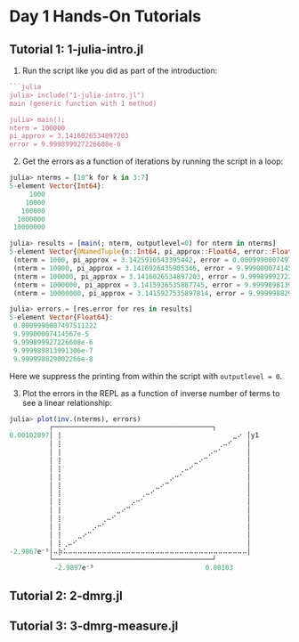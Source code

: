 # Day 1 Hands-On Tutorials

## Tutorial 1: 1-julia-intro.jl

1. Run the script like you did as part of the introduction:
```julia
```julia
julia> include("1-julia-intro.jl")
main (generic function with 1 method)

julia> main();
nterm = 100000
pi_approx = 3.1416026534897203
error = 9.999899927226608e-6

```

2. Get the errors as a function of iterations by running the script in a loop:
```julia
julia> nterms = [10^k for k in 3:7]
5-element Vector{Int64}:
     1000
    10000
   100000
  1000000
 10000000

julia> results = [main(; nterm, outputlevel=0) for nterm in nterms]
5-element Vector{@NamedTuple{n::Int64, pi_approx::Float64, error::Float64}}:
 (nterm = 1000, pi_approx = 3.1425916543395442, error = 0.0009990007497511222)
 (nterm = 10000, pi_approx = 3.1416926435905346, error = 9.99900007414567e-5)
 (nterm = 100000, pi_approx = 3.1416026534897203, error = 9.999899927226608e-6)
 (nterm = 1000000, pi_approx = 3.1415936535887745, error = 9.999989813991306e-7)
 (nterm = 10000000, pi_approx = 3.1415927535897814, error = 9.999998829002266e-8)

julia> errors = [res.error for res in results]
5-element Vector{Float64}:
 0.0009990007497511222
 9.99900007414567e-5
 9.999899927226608e-6
 9.999989813991306e-7
 9.999998829002266e-8

```
Here we suppress the printing from within the script with `outputlevel = 0`. 

3. Plot the errors in the REPL as a function of inverse number of terms to see a linear relationship:
```julia
julia> plot(inv.(nterms), errors)
          ┌────────────────────────────────────────┐  
0.00102897│⠀⡇⠀⠀⠀⠀⠀⠀⠀⠀⠀⠀⠀⠀⠀⠀⠀⠀⠀⠀⠀⠀⠀⠀⠀⠀⠀⠀⠀⠀⠀⠀⠀⠀⠀⠀⠀⣀⠔⠀│y1
          │⠀⡇⠀⠀⠀⠀⠀⠀⠀⠀⠀⠀⠀⠀⠀⠀⠀⠀⠀⠀⠀⠀⠀⠀⠀⠀⠀⠀⠀⠀⠀⠀⠀⠀⢀⠤⠊⠀⠀⠀│  
          │⠀⡇⠀⠀⠀⠀⠀⠀⠀⠀⠀⠀⠀⠀⠀⠀⠀⠀⠀⠀⠀⠀⠀⠀⠀⠀⠀⠀⠀⠀⠀⠀⡠⠒⠁⠀⠀⠀⠀⠀│  
          │⠀⡇⠀⠀⠀⠀⠀⠀⠀⠀⠀⠀⠀⠀⠀⠀⠀⠀⠀⠀⠀⠀⠀⠀⠀⠀⠀⠀⠀⣀⠔⠉⠀⠀⠀⠀⠀⠀⠀⠀│  
          │⠀⡇⠀⠀⠀⠀⠀⠀⠀⠀⠀⠀⠀⠀⠀⠀⠀⠀⠀⠀⠀⠀⠀⠀⠀⠀⢀⠤⠊⠀⠀⠀⠀⠀⠀⠀⠀⠀⠀⠀│  
          │⠀⡇⠀⠀⠀⠀⠀⠀⠀⠀⠀⠀⠀⠀⠀⠀⠀⠀⠀⠀⠀⠀⠀⠀⡠⠒⠁⠀⠀⠀⠀⠀⠀⠀⠀⠀⠀⠀⠀⠀│  
          │⠀⡇⠀⠀⠀⠀⠀⠀⠀⠀⠀⠀⠀⠀⠀⠀⠀⠀⠀⠀⠀⣀⠔⠉⠀⠀⠀⠀⠀⠀⠀⠀⠀⠀⠀⠀⠀⠀⠀⠀│  
          │⠀⡇⠀⠀⠀⠀⠀⠀⠀⠀⠀⠀⠀⠀⠀⠀⠀⠀⢀⠤⠊⠀⠀⠀⠀⠀⠀⠀⠀⠀⠀⠀⠀⠀⠀⠀⠀⠀⠀⠀│  
          │⠀⡇⠀⠀⠀⠀⠀⠀⠀⠀⠀⠀⠀⠀⠀⠀⡠⠒⠁⠀⠀⠀⠀⠀⠀⠀⠀⠀⠀⠀⠀⠀⠀⠀⠀⠀⠀⠀⠀⠀│  
          │⠀⡇⠀⠀⠀⠀⠀⠀⠀⠀⠀⠀⠀⣀⠔⠉⠀⠀⠀⠀⠀⠀⠀⠀⠀⠀⠀⠀⠀⠀⠀⠀⠀⠀⠀⠀⠀⠀⠀⠀│  
          │⠀⡇⠀⠀⠀⠀⠀⠀⠀⠀⢀⠤⠊⠀⠀⠀⠀⠀⠀⠀⠀⠀⠀⠀⠀⠀⠀⠀⠀⠀⠀⠀⠀⠀⠀⠀⠀⠀⠀⠀│  
          │⠀⡇⠀⠀⠀⠀⠀⠀⡠⠒⠁⠀⠀⠀⠀⠀⠀⠀⠀⠀⠀⠀⠀⠀⠀⠀⠀⠀⠀⠀⠀⠀⠀⠀⠀⠀⠀⠀⠀⠀│  
          │⠀⡇⠀⠀⠀⣀⠔⠉⠀⠀⠀⠀⠀⠀⠀⠀⠀⠀⠀⠀⠀⠀⠀⠀⠀⠀⠀⠀⠀⠀⠀⠀⠀⠀⠀⠀⠀⠀⠀⠀│  
          │⠀⡇⢀⠤⠊⠀⠀⠀⠀⠀⠀⠀⠀⠀⠀⠀⠀⠀⠀⠀⠀⠀⠀⠀⠀⠀⠀⠀⠀⠀⠀⠀⠀⠀⠀⠀⠀⠀⠀⠀│  
-2.9867e⁻⁵│⠤⡷⠥⠤⠤⠤⠤⠤⠤⠤⠤⠤⠤⠤⠤⠤⠤⠤⠤⠤⠤⠤⠤⠤⠤⠤⠤⠤⠤⠤⠤⠤⠤⠤⠤⠤⠤⠤⠤⠤│  
          └────────────────────────────────────────┘  
          ⠀-2.9897e⁻⁵⠀⠀⠀⠀⠀⠀⠀⠀⠀⠀⠀⠀⠀⠀⠀⠀⠀⠀⠀⠀⠀⠀⠀0.00103⠀  

```

## Tutorial 2: 2-dmrg.jl

## Tutorial 3: 3-dmrg-measure.jl